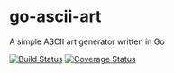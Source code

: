go-ascii-art
============

A simple ASCII art generator written in Go

[![Build Status](https://drone.io/github.com/yinghau76/go-ascii-art/status.svg)](https://drone.io/github.com/yinghau76/go-ascii-art/latest)
[![Coverage Status](https://coveralls.io/repos/github/yinghau76/go-ascii-art/badge.svg?branch=master)](https://coveralls.io/github/yinghau76/go-ascii-art?branch=master)